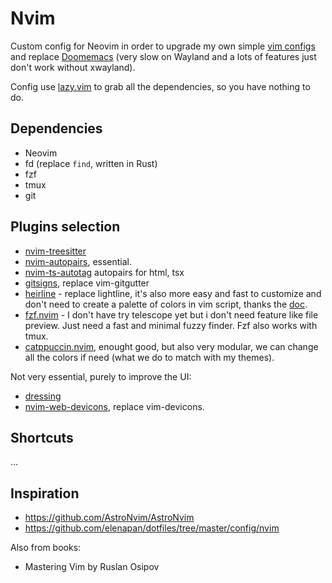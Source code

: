 # Nvim

Custom config for Neovim in order to upgrade my own simple [vim configs](https://github.com/szorfein/dotfiles/tree/main/vim) and replace [Doomemacs](https://github.com/doomemacs/doomemacs) (very slow on Wayland and a lots of features just don't work without xwayland).

Config use [lazy.vim](https://lazy.folke.io/) to grab all the dependencies, so you have nothing to do.

## Dependencies

+ Neovim
+ fd (replace `find`, written in Rust)
+ fzf
+ tmux
+ git

## Plugins selection

+ [nvim-treesitter](https://github.com/nvim-treesitter)
+ [nvim-autopairs](https://github.com/windwp/nvim-autopairs), essential.
+ [nvim-ts-autotag](https://github.com/windwp/nvim-ts-autotag) autopairs for html, tsx
+ [gitsigns](https://github.com/lewis6991/gitsigns.nvim), replace vim-gitgutter
+ [heirline](https://github.com/rebelot/heirline.nvim) - replace lightline, it's also more easy and fast to customize and don't need to create a palette of colors in vim script, thanks the [doc](https://github.com/rebelot/heirline.nvim/blob/master/cookbook.md).
+ [fzf.nvim](https://github.com/ibhagwan/fzf-lua) - I don't have try telescope yet but i don't need feature like file preview. Just need a fast and minimal fuzzy finder. Fzf also works with tmux.
+ [catppuccin.nvim](https://github.com/catppuccin/nvim), enought good, but also very modular, we can change all the colors if need (what we do to match with my themes).

Not very essential, purely to improve the UI:
+ [dressing](https://github.com/stevearc/dressing.nvim)
+ [nvim-web-devicons](https://github.com/nvim-tree/nvim-web-devicons), replace vim-devicons.

## Shortcuts

...

## Inspiration

- https://github.com/AstroNvim/AstroNvim
- https://github.com/elenapan/dotfiles/tree/master/config/nvim

Also from books:
- Mastering Vim by Ruslan Osipov
